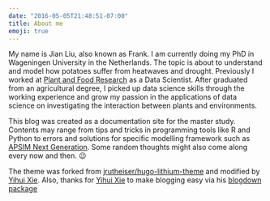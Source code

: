 ```yaml
---
date: "2016-05-05T21:48:51-07:00"
title: About me
emoji: true
---
```


My name is Jian Liu, also known as Frank. I am currently doing my PhD in Wageningen University in the Netherlands. The topic is about to understand and model how potatoes suffer from heatwaves and drought. Previously I worked at [Plant and Food Research](https://www.plantandfood.co.nz/) as a Data Scientist. After graduated from an agricultural degree, I picked up data science skills through the working experience and grow my passion in the applications of data science on investigating the interaction between plants and environments.

This blog was created as a documentation site for the master study. Contents may range from tips and tricks in programming tools like R and Python to errors and solutions for specific modelling framework such as [APSIM Next Generation](https://apsimnextgeneration.netlify.com/). Some random thoughts might also come along every now and then. :wink:




The theme was forked from [jrutheiser/hugo-lithium-theme](https://github.com/jrutheiser/hugo-lithium-theme) and modified by [Yihui Xie](https://github.com/yihui/hugo-lithium). Also, thanks for [Yihui Xie](https://yihui.org/) to make blogging easy via his [blogdown package](https://bookdown.org/yihui/blogdown/)

